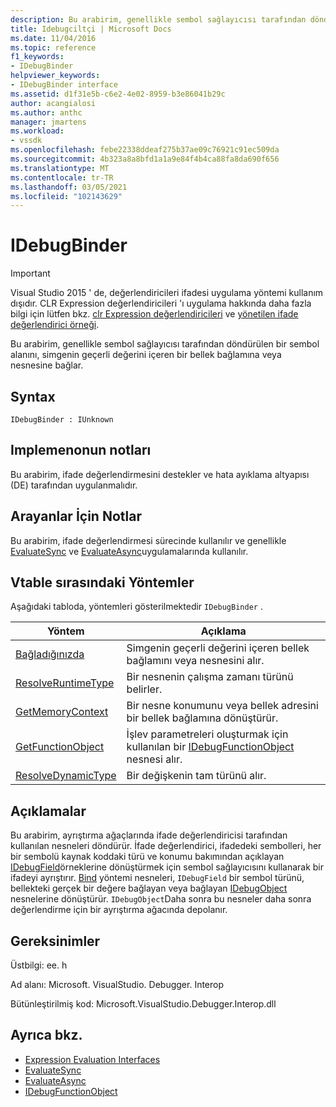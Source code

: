 ```yaml
---
description: Bu arabirim, genellikle sembol sağlayıcısı tarafından döndürülen bir sembol alanını, simgenin geçerli değerini içeren bir bellek bağlamına veya nesnesine bağlar.
title: Idebugciltçi | Microsoft Docs
ms.date: 11/04/2016
ms.topic: reference
f1_keywords:
- IDebugBinder
helpviewer_keywords:
- IDebugBinder interface
ms.assetid: d1f31e5b-c6e2-4e02-8959-b3e86041b29c
author: acangialosi
ms.author: anthc
manager: jmartens
ms.workload:
- vssdk
ms.openlocfilehash: febe22338ddeaf275b37ae09c76921c91ec509da
ms.sourcegitcommit: 4b323a8a8bfd1a1a9e84f4b4ca88fa8da690f656
ms.translationtype: MT
ms.contentlocale: tr-TR
ms.lasthandoff: 03/05/2021
ms.locfileid: "102143629"
---
```

# <a name="idebugbinder"></a>IDebugBinder
> [!IMPORTANT]
> Visual Studio 2015 ' de, değerlendiricileri ifadesi uygulama yöntemi kullanım dışıdır. CLR Expression değerlendiricileri 'ı uygulama hakkında daha fazla bilgi için lütfen bkz. [clr Expression değerlendiricileri](https://github.com/Microsoft/ConcordExtensibilitySamples/wiki/CLR-Expression-Evaluators) ve [yönetilen ifade değerlendirici örneği](https://github.com/Microsoft/ConcordExtensibilitySamples/wiki/Managed-Expression-Evaluator-Sample).

 Bu arabirim, genellikle sembol sağlayıcısı tarafından döndürülen bir sembol alanını, simgenin geçerli değerini içeren bir bellek bağlamına veya nesnesine bağlar.

## <a name="syntax"></a>Syntax

```
IDebugBinder : IUnknown
```

## <a name="notes-for-implementers"></a>Implemenonun notları
 Bu arabirim, ifade değerlendirmesini destekler ve hata ayıklama altyapısı (DE) tarafından uygulanmalıdır.

## <a name="notes-for-callers"></a>Arayanlar İçin Notlar
 Bu arabirim, ifade değerlendirmesi sürecinde kullanılır ve genellikle [EvaluateSync](../../../extensibility/debugger/reference/idebugexpression2-evaluatesync.md) ve [EvaluateAsync](../../../extensibility/debugger/reference/idebugexpression2-evaluateasync.md)uygulamalarında kullanılır.

## <a name="methods-in-vtable-order"></a>Vtable sırasındaki Yöntemler
 Aşağıdaki tabloda, yöntemleri gösterilmektedir `IDebugBinder` .

|Yöntem|Açıklama|
|------------|-----------------|
|[Bağladığınızda](../../../extensibility/debugger/reference/idebugbinder-bind.md)|Simgenin geçerli değerini içeren bellek bağlamını veya nesnesini alır.|
|[ResolveRuntimeType](../../../extensibility/debugger/reference/idebugbinder-resolveruntimetype.md)|Bir nesnenin çalışma zamanı türünü belirler.|
|[GetMemoryContext](../../../extensibility/debugger/reference/idebugbinder-getmemorycontext.md)|Bir nesne konumunu veya bellek adresini bir bellek bağlamına dönüştürür.|
|[GetFunctionObject](../../../extensibility/debugger/reference/idebugbinder-getfunctionobject.md)|İşlev parametreleri oluşturmak için kullanılan bir [IDebugFunctionObject](../../../extensibility/debugger/reference/idebugfunctionobject.md) nesnesi alır.|
|[ResolveDynamicType](../../../extensibility/debugger/reference/idebugbinder-resolvedynamictype.md)|Bir değişkenin tam türünü alır.|

## <a name="remarks"></a>Açıklamalar
 Bu arabirim, ayrıştırma ağaçlarında ifade değerlendiricisi tarafından kullanılan nesneleri döndürür. İfade değerlendirici, ifadedeki sembolleri, her bir sembolü kaynak koddaki türü ve konumu bakımından açıklayan [IDebugField](../../../extensibility/debugger/reference/idebugfield.md)örneklerine dönüştürmek için sembol sağlayıcısını kullanarak bir ifadeyi ayrıştırır. [Bind](../../../extensibility/debugger/reference/idebugbinder-bind.md) yöntemi nesneleri, `IDebugField` bir sembol türünü, bellekteki gerçek bir değere bağlayan veya bağlayan [IDebugObject](../../../extensibility/debugger/reference/idebugobject.md) nesnelerine dönüştürür. `IDebugObject`Daha sonra bu nesneler daha sonra değerlendirme için bir ayrıştırma ağacında depolanır.

## <a name="requirements"></a>Gereksinimler
 Üstbilgi: ee. h

 Ad alanı: Microsoft. VisualStudio. Debugger. Interop

 Bütünleştirilmiş kod: Microsoft.VisualStudio.Debugger.Interop.dll

## <a name="see-also"></a>Ayrıca bkz.
- [Expression Evaluation Interfaces](../../../extensibility/debugger/reference/expression-evaluation-interfaces.md)
- [EvaluateSync](../../../extensibility/debugger/reference/idebugexpression2-evaluatesync.md)
- [EvaluateAsync](../../../extensibility/debugger/reference/idebugexpression2-evaluateasync.md)
- [IDebugFunctionObject](../../../extensibility/debugger/reference/idebugfunctionobject.md)
